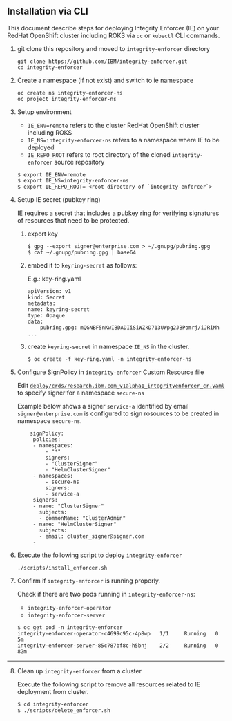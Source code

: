 ## Installation via CLI

This document describe steps for deploying Integrity Enforcer (IE) on your RedHat OpenShift cluster including ROKS via `oc` or `kubectl` CLI commands. 

1. git clone this repository and moved to `integrity-enforcer` directory

    ```
    git clone https://github.com/IBM/integrity-enforcer.git
    cd integrity-enforcer
    ```
    

2. Create a namespace (if not exist) and switch to ie namespace

    ```
    oc create ns integrity-enforcer-ns
    oc project integrity-enforcer-ns
    ```

 3. Setup environment
    
    - `IE_ENV=remote` refers to the cluster RedHat OpenShift cluster including ROKS
    - `IE_NS=integrity-enforcer-ns` refers to a namespace where IE to be deployed
    - `IE_REPO_ROOT` refers to root directory of the cloned `integrity-enforcer` source repository

    ```
    $ export IE_ENV=remote 
    $ export IE_NS=integrity-enforcer-ns
    $ export IE_REPO_ROOT= <root directory of `integrity-enforcer`>
    ```  

4. Setup IE secret (pubkey ring)

    IE requires a secret that includes a pubkey ring for verifying signatures of resources that need to be protected.

    1. export key

        ```
        $ gpg --export signer@enterprise.com > ~/.gnupg/pubring.gpg
        $ cat ~/.gnupg/pubring.gpg | base64
        ```
    2.  embed it to `keyring-secret` as follows:   

        E.g.: key-ring.yaml 
        ```
        apiVersion: v1
        kind: Secret
        metadata:
        name: keyring-secret
        type: Opaque
        data:
            pubring.gpg: mQGNBF5nKwIBDADIiSiWZkD713UWpg2JBPomrj/iJRiMh ...
        ```

     3. create `keyring-secret` in namespace `IE_NS` in the cluster.
        ```
        $ oc create -f key-ring.yaml -n integrity-enforcer-ns
        ```      
5. Configure SignPolicy in `integrity-enforcer` Custom Resource file
   
   Edit [`deploy/crds/research.ibm.com_v1alpha1_integrityenforcer_cr.yaml`](../operator/deploy/crds/research.ibm.com_v1alpha1_integrityenforcer_cr.yaml) to specify signer for a namespace `secure-ns`

   Example below shows a signer `service-a` identified by email `signer@enterprise.com` is configured to sign rosources to be created in namespace `secure-ns`.
   
   ```
       signPolicy:
        policies:
        - namespaces:
            - "*"
            signers:
            - "ClusterSigner"
            - "HelmClusterSigner"
        - namespaces:
            - secure-ns
            signers:
            - service-a    
        signers:
        - name: "ClusterSigner"
          subjects:
          - commonName: "ClusterAdmin"
        - name: "HelmClusterSigner"
          subjects:
          - email: cluster_signer@signer.com
        -   

   ```

6. Execute the following script to deploy `integrity-enforcer`

    ```
    ./scripts/install_enforcer.sh
    ```

7. Confirm if `integrity-enforcer` is running properly.
    
    Check if there are two pods running in `integrity-enforcer-ns`: 
      - `integrity-enforcer-operator` 
      - `integrity-enforcer-server` 
        
      ```
      $ oc get pod -n integrity-enforcer
      integrity-enforcer-operator-c4699c95c-4p8wp   1/1     Running   0          5m
      integrity-enforcer-server-85c787bf8c-h5bnj    2/2     Running   0          82m
      ```

---

8. Clean up `integrity-enforcer` from a cluster
  
    Execute the following script to remove all resources related to IE deployment from cluster.
    ```
    $ cd integrity-enforcer
    $ ./scripts/delete_enforcer.sh
    ```